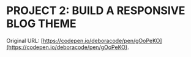 # PROJECT 2: BUILD A RESPONSIVE BLOG THEME

Original URL: [https://codepen.io/deboracode/pen/gOoPeKO](https://codepen.io/deboracode/pen/gOoPeKO).


